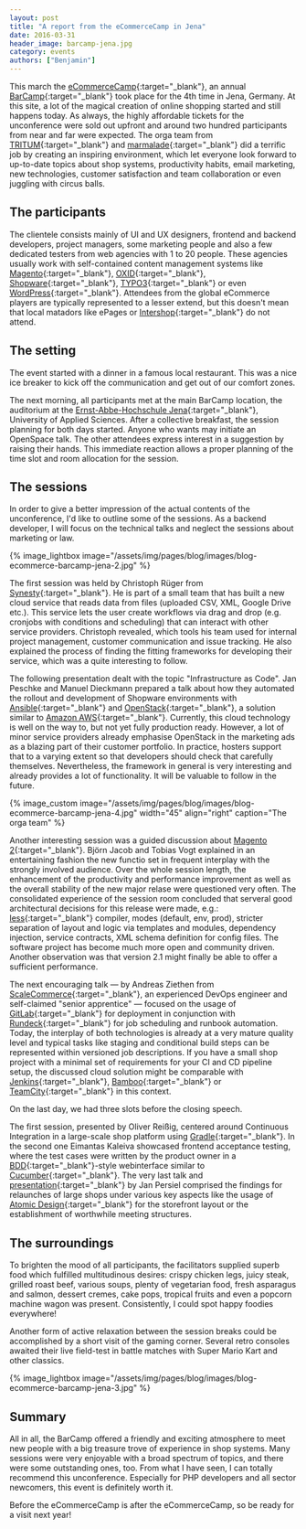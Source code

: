```yaml
---
layout: post
title: "A report from the eCommerceCamp in Jena"
date: 2016-03-31
header_image: barcamp-jena.jpg
category: events
authors: ["Benjamin"]
---
```


This march the [eCommerceCamp](http://www.ecommerce-camp.de){:target="_blank"}, an annual [BarCamp](http://barcamp.org){:target="_blank"} took place for the 4th time in Jena, Germany.
At this site, a lot of the magical creation of online shopping started and still happens today.
As always, the highly affordable tickets for the unconference were sold out upfront and around two hundred participants from near and far were expected.
The orga team from [TRITUM](http://www.tritum.de){:target="_blank"} and [marmalade](http://www.marmalade.de){:target="_blank"} did a terrific job by creating an inspiring environment, which let everyone look forward to up-to-date topics about shop systems, productivity habits, email marketing, new technologies, customer satisfaction and team collaboration or even juggling with circus balls.

## The participants

The clientele consists mainly of UI and UX designers, frontend and backend developers, project managers, some marketing people and also a few dedicated testers from web agencies with 1 to 20 people. These agencies usually work with self-contained content management systems like [Magento](https://magento.com){:target="_blank"}, [OXID](http://www.oxid-esales.com){:target="_blank"}, [Shopware](https://en.shopware.com){:target="_blank"}, [TYPO3](https://typo3.org){:target="_blank"} or even [WordPress](https://wordpress.com){:target="_blank"}.
Attendees from the global eCommerce players are typically represented to a lesser extend, but this doesn't mean that local matadors like ePages or [Intershop](http://www.intershop.com){:target="_blank"} do not attend.

## The setting

The event started with a dinner in a famous local restaurant.
This was a nice ice breaker to kick off the communication and get out of our comfort zones.

The next morning, all participants met at the main BarCamp location, the auditorium at the [Ernst-Abbe-Hochschule Jena](http://www.eah-jena.de/){:target="_blank"}, University of Applied Sciences.
After a collective breakfast, the session planning for both days started.
Anyone who wants may initiate an OpenSpace talk.
The other attendees express interest in a suggestion by raising their hands.
This immediate reaction allows a proper planning of the time slot and room allocation for the session.

## The sessions

In order to give a better impression of the actual contents of the unconference, I'd like to outline some of the sessions.
As a backend developer, I will focus on the technical talks and neglect the sessions about marketing or law.

{% image_lightbox image="/assets/img/pages/blog/images/blog-ecommerce-barcamp-jena-2.jpg" %}

The first session was held by Christoph Rüger from [Synesty](http://synesty.com){:target="_blank"}.
He is part of a small team that has built a new cloud service that reads data from files (uploaded CSV, XML, Google Drive etc.).
This service lets the user create workflows via drag and drop (e.g. cronjobs with conditions and scheduling) that can interact with other service providers.
Christoph revealed, which tools his team used for internal project management, customer communication and issue tracking.
He also explained the process of finding the fitting frameworks for developing their service, which was a quite interesting to follow.

The following presentation dealt with the topic "Infrastructure as Code".
Jan Peschke and Manuel Dieckmann prepared a talk about how they automated the rollout and development of Shopware environments with [Ansible](https://www.ansible.com){:target="_blank"} and [OpenStack](https://www.openstack.org){:target="_blank"}, a solution similar to [Amazon AWS](https://aws.amazon.com){:target="_blank"}. Currently, this cloud technology is well on the way to, but not yet fully production ready.
However, a lot of minor service providers already emphasise OpenStack in the marketing ads as a blazing part of their customer portfolio.
In practice, hosters support that to a varying extent so that developers should check that carefully themselves.
Nevertheless, the framework in general is very interesting and already provides a lot of functionality. It will be valuable to follow in the future.

{% image_custom image="/assets/img/pages/blog/images/blog-ecommerce-barcamp-jena-4.jpg" width="45" align="right" caption="The orga team" %}

Another interesting session was a guided discussion about [Magento 2](https://magento.com/developers/magento2){:target="_blank"}.
Björn Jacob and Tobias Vogt explained in an entertaining fashion the new functio set in frequent interplay with the strongly involved audience.
Over the whole session length, the enhancement of the productivity and performance improvement as well as the overall stability of the new major relase were questioned very often.
The consolidated experience of the session room concluded that serveral good architectural decisions for this release were made, e.g.: [less](http://lesscss.org/){:target="_blank"} compiler, modes (default, env, prod), stricter separation of layout and logic via templates and modules, dependency injection, service contracts, XML schema definition for config files.
The software project has become much more open and community driven. Another observation was that version 2.1 might finally be able to offer a sufficient performance.

The next encouraging talk — by Andreas Ziethen from [ScaleCommerce](http://www.scale.sc){:target="_blank"}, an experienced DevOps engineer and self-claimed "senior apprentice" — focused on the usage of [GitLab](https://www.gitlab.com){:target="_blank"} for deployment in conjunction with [Rundeck](http://rundeck.org){:target="_blank"} for job scheduling and runbook automation.
Today, the interplay of both technologies is already at a very mature quality level and typical tasks like staging and conditional build steps can be represented within versioned job descriptions.
If you have a small shop project with a minimal set of requirements for your CI and CD pipeline setup, the discussed cloud solution might be comparable with [Jenkins](https://jenkins-ci.org){:target="_blank"}, [Bamboo](https://confluence.atlassian.com/bamboo){:target="_blank"} or [TeamCity](https://www.jetbrains.com/teamcity){:target="_blank"} in this context.

On the last day, we had three slots before the closing speech.

The first session, presented by Oliver Reißig, centered around Continuous Integration in a large-scale shop platform using [Gradle](http://gradle.org/){:target="_blank"}.
In the second one Eimantas Kaleiva showcased frontend acceptance testing, where the test cases were written by the product owner in a [BDD](http://behaviourdriven.org/){:target="_blank"}-style webinterface similar to [Cucumber](https://cucumber.io){:target="_blank"}.
The very last talk and [presentation](http://janpersiel.com/why-designers-and-frond-end-developers-should-talk-more-often){:target="_blank"} by Jan Persiel comprised the findings for relaunches of large shops under various key aspects like the usage of [Atomic Design](http://bradfrost.com/blog/post/atomic-web-design){:target="_blank"} for the storefront layout or the establishment of worthwhile meeting structures.

## The surroundings

To brighten the mood of all participants, the facilitators supplied superb food which fulfilled multitudinous desires: crispy chicken legs, juicy steak, grilled roast beef, various soups, plenty of vegetarian food, fresh asparagus and salmon, dessert cremes, cake pops, tropical fruits and even a popcorn machine wagon was present.
Consistently, I could spot happy foodies everywhere!

Another form of active relaxation between the session breaks could be accomplished by a short visit of the gaming corner.
Several retro consoles awaited their live field-test in battle matches with Super Mario Kart and other classics.

{% image_lightbox image="/assets/img/pages/blog/images/blog-ecommerce-barcamp-jena-3.jpg" %}

## Summary

All in all, the BarCamp offered a friendly and exciting atmosphere to meet new people with a big treasure trove of experience in shop systems.
Many sessions were very enjoyable with a broad spectrum of topics, and there were some outstanding ones, too.
From what I have seen, I can totally recommend this unconference. Especially for PHP developers and all sector newcomers, this event is definitely worth it.

Before the eCommerceCamp is after the eCommerceCamp, so be ready for a visit next year!
